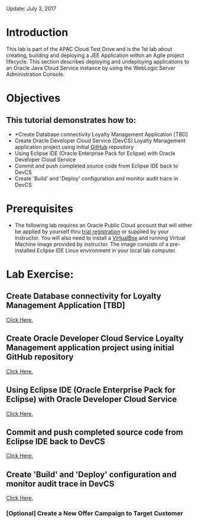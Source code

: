Update: July 3, 2017

# Introduction
This lab is part of the APAC Cloud Test Drive and is the 1st lab about creating, building and deploying a JEE Application within an Agile project lifecycle.
This section describes deploying and undeploying applications to an Oracle Java Cloud Service instance by using the WebLogic Server Administration Console. 

# Objectives

## This tutorial demonstrates how to: 
- *Create Database connectivity Loyalty Management Application [TBD]
- Create Oracle Developer Cloud Service (DevCS) Loyalty Management application project using initial [GitHub](https://github.com) repository
- Using Eclipse IDE (Oracle Enterprise Pack for Eclipse) with Oracle Developer Cloud Service
- Commit and push completed source code from Eclipse IDE back to DevCS
- Create 'Build' and 'Deploy' configuration and monitor audit trace in DevCS

# Prerequisites
- The following lab requires an Oracle Public Cloud account that will either be applied by yourself thru [trial registration](https://cloud.oracle.com/en_US/tryit) or supplied by your instructor. You will also need to install a [VirtualBox](https://www.virtualbox.org/) and running Virtual Machine image provided by instructor. The image consists of a pre-installed Eclipse IDE Linux environment in your local lab computer.

# Lab Exercise:

## Create Database connectivity for Loyalty Management Application [TBD]
[Click Here.](00.md)

## Create Oracle Developer Cloud Service Loyalty Management application project using initial GitHub repository
[Click Here.](01.md)

## Using Eclipse IDE (Oracle Enterprise Pack for Eclipse) with Oracle Developer Cloud Service
[Click Here.](02.md)

## Commit and push completed source code from Eclipse IDE back to DevCS
[Click Here.](03.md)

## Create 'Build' and 'Deploy' configuration and monitor audit trace in DevCS
[Click Here.](04.md)

### [Optional] Create a New Offer Campaign to Target Customer
